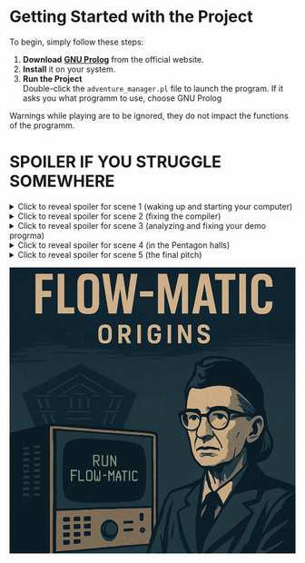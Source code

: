 # Getting Started with the Project

To begin, simply follow these steps:

1. **Download** [**GNU Prolog**](http://www.gprolog.org/) from the official website.
2. **Install** it on your system.
3. **Run the Project**  
   Double-click the `adventure_manager.pl` file to launch the program. If it asks you what programm to use, choose GNU Prolog

Warnings while playing are to be ignored, they do not impact the functions of the programm.
# SPOILER IF YOU STRUGGLE SOMEWHERE
<details>
  <summary>Click to reveal spoiler for scene 1 (waking up and starting your computer)</summary>

  Commands to be executed:
  1. look.
  2. use(pc).
  3. look(drawer).
  4. use(pc).
</details>
<details>
  <summary>Click to reveal spoiler for scene 2 (fixing the compiler)</summary>

  Commands to be executed:
  1. use(notebook).
  2. match the error messages posible lines and collums e.g. ERR1 has line [1,2] and collumn [6,8] and ERR2 has line [2,3] and collumn [8,10]. The lines match with 2, the collums with 8. You Input should besolve(2,8). You will have to do this correctly 3 times in a row.
</details>
<details>
  <summary>Click to reveal spoiler for scene 3 (analyzing and fixing your demo progrma)</summary>

  Commands to be executed:
  1. use(analyzer).
  2. look(paper).
  3. look(notebook).
  4. take a look at the output on the paper and the rules in the notebook. use the fix command as described in the program to solve the error-throwing lines.
</details>
<details>
  <summary>Click to reveal spoiler for scene 4 (in the Pentagon halls)</summary>

  Commands to be executed:
  1. look(door).
  2. use(door).
</details>
<details>
  <summary>Click to reveal spoiler for scene 5 (the final pitch)</summary>

  Commands to be executed for a good ending:
  1. answer(a).
  2. answer(a).
  3. answer(a).

  Commands to be executed for a bad ending:
  1. answer(c).
  2. answer(b).
</details>

<p align="center">
  <img src="cover-image.png" alt="Project Logo" />
</p>
